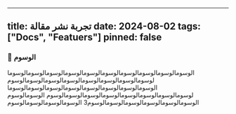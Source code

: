 
---
title: تجربة نشر مقالة
date: 2024-08-02
tags: ["Docs", "Featuers"]
pinned: false
---


### 🔖 الوسوم
الوسومالوسومالوسومالوسومالوسومالوسومالوسومالوسومالوسومالوسوما
لوسومالوسومالوسومالوسومالوسومالوسومالوسومالوسوم
الوسومالوسومالوسومالوسومالوسومالوسومالوسومالوسوما
لوسومالوسومالوسومالوسومالوسومالوسومالوسومالوسوم
الوسومالوسوم
الوسومالوسومالوسومالوسومالوسومالوسوم3
الوسومالوسومالوسومالوسوم
